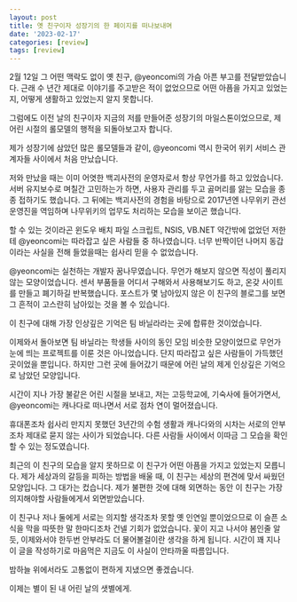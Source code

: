 ```yaml
---
layout: post
title: 옛 친구이자 성장기의 한 페이지를 떠나보내며
date: '2023-02-17'
categories: [review]
tags: [review]
---
```


2월 12일 그 어떤 맥락도 없이 옛 친구, @yeoncomi의 가슴 아픈 부고를 전달받았습니다. 근래 수 년간 제대로 이야기를 주고받은 적이 없었으므로 어떤 아픔을 가지고 있었는지, 어떻게 생활하고 있었는지 알지 못합니다.

그럼에도 이전 날의 친구이자 지금의 저를 만들어준 성장기의 마일스톤이었으므로, 제 어린 시절의 롤모델의 행적을 되돌아보고자 합니다.

제가 성장기에 삼았던 많은 롤모델들과 같이, @yeoncomi 역시 한국어 위키 서비스 관계자들 사이에서 처음 만났습니다.

저와 만났을 때는 이미 어엿한 백괴사전의 운영자로서 항상 무언가를 하고 있었습니다. 서버 유지보수로 며칠간 고민하는가 하면, 사용자 관리를 두고 곯머리를 앓는 모습을 종종 접하기도 했습니다. 그 뒤에는 백괴사전의 경험을 바탕으로 2017년엔 나무위키 관선 운영진을 역임하며 나무위키의 업무도 처리하는 모습을 보이곤 했습니다.

할 수 있는 것이라곤 윈도우 배치 파일 스크립트, NSIS, VB.NET 약간밖에 없었던 저한테 @yeoncomi는 따라잡고 싶은 사람들 중 하나였습니다. 너무 반짝이던 나머지 동갑이라는 사실을 전해 들었을때는 쉽사리 믿을 수 없었습니다.

@yeoncomi는 실천하는 개발자 꿈나무였습니다. 무언가 해보지 않으면 직성이 풀리지 않는 모양이었습니다. 센서 부품들을 어디서 구해와서 사용해보기도 하고, 온갖 사이트를 만들고 폐기하길 반복했습니다. 포스트가 몇 남아있지 않은 이 친구의 블로그를 보면 그 흔적이 고스란히 남아있는 것을 볼 수 있습니다.

이 친구에 대해 가장 인상깊은 기억은 팀 바닐라라는 곳에 합류한 것이었습니다.

이제와서 돌아보면 팀 바닐라는 학생들 사이의 동인 모임 비슷한 모양이었므로 무언가 눈에 띄는 프로젝트를 이룬 것은 아니었습니다. 단지 따라잡고 싶은 사람들이 가득했던 곳이었을 뿐입니다. 하지만 그런 곳에 들어갔기 때문에 어린 날의 제게 인상깊은 기억으로 남았던 모양입니다.

시간이 지나 가장 불같은 어린 시절을 보내고, 저는 고등학교에, 기숙사에 들어가면서, @yeoncomi는 캐나다로 떠나면서 서로 점차 연이 멀어졌습니다.

휴대폰조차 쉽사리 만지지 못했던 3년간의 수험 생활과 캐나다와의 시차는 서로의 안부조차 제대로 묻지 않는 사이가 되었습니다. 다른 사람들 사이에서 이따금 그 모습을 확인할 수 있는 정도였습니다.

최근의 이 친구의 모습을 알지 못하므로 이 친구가 어떤 아픔을 가지고 있었는지 모릅니다. 제가 세상과의 갈등을 피하는 방법을 배울 때, 이 친구는 세상의 편견에 맞서 싸웠던 모양입니다. 그 대가는 컸습니다. 제가 불편한 것에 대해 외면하는 동안 이 친구는 가장 의지해야할 사람들에게서 외면받았습니다.

이 친구나 저나 둘에게 서로는 의지할 생각조차 못할 옛 인연일 뿐이었으므로 이 슬픈 소식을 막을 따뜻한 말 한마디조차 건넬 기회가 없었습니다. 꽃이 지고 나서야 봄인줄 알듯, 이제와서야 한두번 안부라도 더 물어볼걸이란 생각을 하게 됩니다. 시간이 꽤 지나 이 글을 작성하기로 마음먹은 지금도 이 사실이 안타까울 따름입니다.

밤하늘 위에서라도 고통없이 편하게 지냈으면 좋겠습니다.

이제는 별이 된 내 어린 날의 샛별에게.
